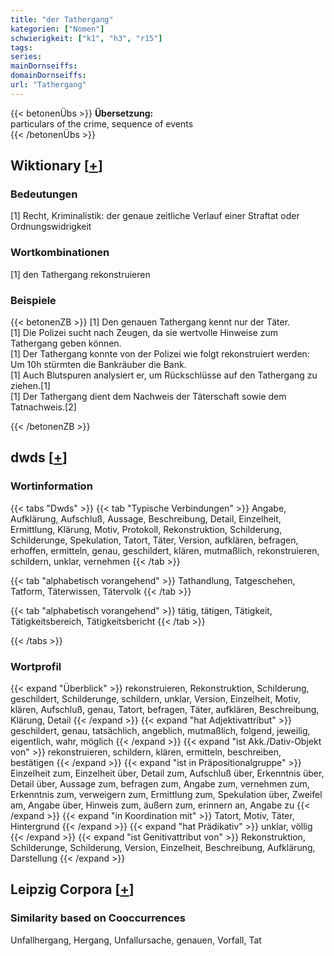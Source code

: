 ```yaml
---
title: "der Tathergang"
kategorien: ["Nomen"]
schwierigkeit: ["k1", "h3", "r15"]
tags:
series:
mainDornseiffs:
domainDornseiffs:
url: "Tathergang"
---
```


{{< betonenÜbs >}}
**Übersetzung:**  
particulars of the crime, sequence  of events  
{{< /betonenÜbs >}}

## Wiktionary [[+](https://de.wiktionary.org/wiki/Tathergang)]

### Bedeutungen
[1] Recht, Kriminalistik: der genaue zeitliche Verlauf einer Straftat oder Ordnungswidrigkeit  

### Wortkombinationen
[1] den Tathergang rekonstruieren  

### Beispiele
{{< betonenZB >}}
[1] Den genauen Tathergang kennt nur der Täter.  
[1] Die Polizei sucht nach Zeugen, da sie wertvolle Hinweise zum Tathergang geben können.  
[1] Der Tathergang konnte von der Polizei wie folgt rekonstruiert werden: Um 10h stürmten die Bankräuber die Bank.  
[1] Auch Blutspuren analysiert er, um Rückschlüsse auf den Tathergang zu ziehen.[1]  
[1] Der Tathergang dient dem Nachweis der Täterschaft sowie dem Tatnachweis.[2]  

{{< /betonenZB >}}


## dwds [[+](https://www.dwds.de/wb/Tathergang)]

### Wortinformation
{{< tabs "Dwds" >}}
{{< tab "Typische Verbindungen" >}}
Angabe, Aufklärung, Aufschluß, Aussage, Beschreibung, Detail, Einzelheit, Ermittlung, Klärung, Motiv, Protokoll, Rekonstruktion, Schilderung, Schilderunge, Spekulation, Tatort, Täter, Version, aufklären, befragen, erhoffen, ermitteln, genau, geschildert, klären, mutmaßlich, rekonstruieren, schildern, unklar, vernehmen
{{< /tab >}}

{{< tab "alphabetisch vorangehend" >}}
Tathandlung, Tatgeschehen, Tatform, Täterwissen, Tätervolk
{{< /tab >}}

{{< tab "alphabetisch vorangehend" >}}
tätig, tätigen, Tätigkeit, Tätigkeitsbereich, Tätigkeitsbericht
{{< /tab >}}

{{< /tabs >}}

### Wortprofil
{{< expand "Überblick" >}} rekonstruieren, Rekonstruktion, Schilderung, geschildert, Schilderunge, schildern, unklar, Version, Einzelheit, Motiv, klären, Aufschluß, genau, Tatort, befragen, Täter, aufklären, Beschreibung, Klärung, Detail {{< /expand >}}
{{< expand "hat Adjektivattribut" >}} geschildert, genau, tatsächlich, angeblich, mutmaßlich, folgend, jeweilig, eigentlich, wahr, möglich {{< /expand >}}
{{< expand "ist Akk./Dativ-Objekt von" >}} rekonstruieren, schildern, klären, ermitteln, beschreiben, bestätigen {{< /expand >}}
{{< expand "ist in Präpositionalgruppe" >}} Einzelheit zum, Einzelheit über, Detail zum, Aufschluß über, Erkenntnis über, Detail über, Aussage zum, befragen zum, Angabe zum, vernehmen zum, Erkenntnis zum, verweigern zum, Ermittlung zum, Spekulation über, Zweifel am, Angabe über, Hinweis zum, äußern zum, erinnern an, Angabe zu {{< /expand >}}
{{< expand "in Koordination mit" >}} Tatort, Motiv, Täter, Hintergrund {{< /expand >}}
{{< expand "hat Prädikativ" >}} unklar, völlig {{< /expand >}}
{{< expand "ist Genitivattribut von" >}} Rekonstruktion, Schilderunge, Schilderung, Version, Einzelheit, Beschreibung, Aufklärung, Darstellung {{< /expand >}}

## Leipzig Corpora [[+](https://corpora.uni-leipzig.de/en/res?word=Tathergang&corpusId=deu_newscrawl-public_2018)]


### Similarity based on Cooccurrences
Unfallhergang, Hergang, Unfallursache, genauen, Vorfall, Tat

